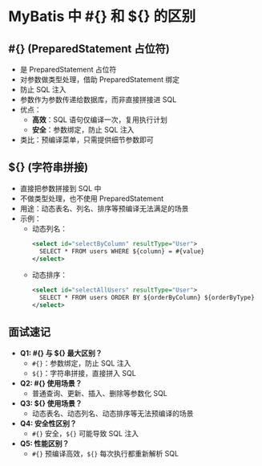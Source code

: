 # MyBatis 中 #{} 和 ${} 的区别

## #{} (PreparedStatement 占位符)

- 是 PreparedStatement 占位符
- 对参数做类型处理，借助 PreparedStatement 绑定
- 防止 SQL 注入
- 参数作为参数传递给数据库，而非直接拼接进 SQL
- 优点：
  - **高效**：SQL 语句仅编译一次，复用执行计划
  - **安全**：参数绑定，防止 SQL 注入
- 类比：预编译菜单，只需提供细节参数即可

## ${} (字符串拼接)

- 直接把参数拼接到 SQL 中
- 不做类型处理，也不使用 PreparedStatement
- 用途：动态表名、列名、排序等预编译无法满足的场景
- 示例：
  - 动态列名：
    ```xml
    <select id="selectByColumn" resultType="User">
      SELECT * FROM users WHERE ${column} = #{value}
    </select>
    ```
  - 动态排序：
    ```xml
    <select id="selectAllUsers" resultType="User">
      SELECT * FROM users ORDER BY ${orderByColumn} ${orderByType}
    </select>
    ```

## 面试速记

- **Q1: #{} 与 ${} 最大区别？**
  - `#{}`：参数绑定，防止 SQL 注入
  - `${}`：字符串拼接，直接拼入 SQL
- **Q2: #{} 使用场景？**
  - 普通查询、更新、插入、删除等参数化 SQL
- **Q3: ${} 使用场景？**
  - 动态表名、动态列名、动态排序等无法预编译的场景
- **Q4: 安全性区别？**
  - `#{}` 安全，`${}` 可能导致 SQL 注入
- **Q5: 性能区别？**
  - `#{}` 预编译高效，`${}` 每次执行都重新解析 SQL
